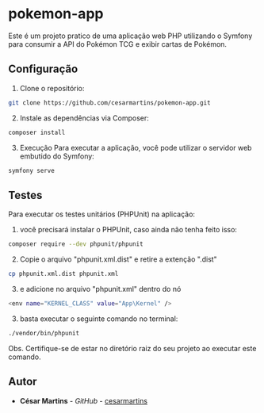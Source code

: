 # pokemon-app

Este é um projeto pratico de uma aplicação web PHP utilizando o 
Symfony para consumir a API do Pokémon TCG e exibir cartas de Pokémon.

## Configuração

1. Clone o repositório:

```bash
git clone https://github.com/cesarmartins/pokemon-app.git 
```

2. Instale as dependências via Composer:

```bash
composer install
```

3. Execução
Para executar a aplicação, você pode utilizar o servidor web embutido do Symfony:

```bash
symfony serve
```

## Testes

Para executar os testes unitários (PHPUnit) na aplicação:

1. você precisará instalar o PHPUnit, caso ainda não tenha feito isso:
```bash
composer require --dev phpunit/phpunit
```
2. Copie o arquivo "phpunit.xml.dist" e retire a extenção ".dist"
```bash
cp phpunit.xml.dist phpunit.xml
```
3. e adicione no arquivo "phpunit.xml" dentro do nó <PHP>
```bash
<env name="KERNEL_CLASS" value="App\Kernel" />
```
3. basta executar o seguinte comando no terminal:
```bash
./vendor/bin/phpunit
```
Obs. Certifique-se de estar no diretório raiz do seu projeto ao executar este comando.


## Autor

* **César Martins** - *GitHub* - [cesarmartins](https://github.com/cesarmartins)